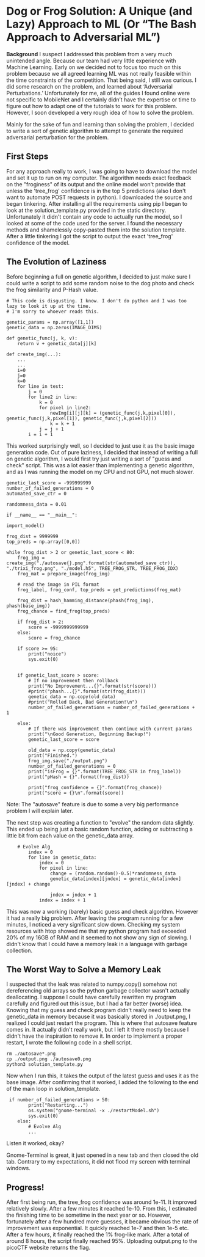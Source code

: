 ﻿# **Dog or Frog Solution: A Unique (and Lazy) Approach to ML** (Or “The Bash Approach to Adversarial ML”)

**Background**
I suspect I addressed this problem from a very much unintended angle. Because our team had very little experience with Machine Learning. Early on we decided not to focus too much on this problem because we all agreed learning ML was not really feasible within the time constraints of the competition. That being said, I still was curious. I did some research on the problem, and learned about ‘Adversarial Perturbations.’ Unfortunately for me, all of the guides I found online were not specific to MobileNet and I certainly didn’t have the expertise or time to figure out how to adapt one of the tutorials to work for this problem. However, I soon developed a very rough idea of how to solve the problem.


Mainly for the sake of fun and learning than solving the problem, I decided to write a sort of genetic algorithm to attempt to generate the required adversarial perturbation for the problem.

## First Steps
For any approach really to work, I was going to have to download the model and set it up to run on my computer. The algorithm needs exact feedback on the "froginess" of its output and the online model won't provide that unless the 'tree_frog' confidence is in the top 5 predictions (also I don't want to automate POST requests in python). I downloaded the source and began tinkering. After installing all the requirements using pip I began to look at the solution_template.py provided in the static directory. Unfortunately it didn't contain any code to actually run the model, so I looked at some of the code used for the server. I found the necessary methods and shamelessly copy-pasted them into the solution template. After a little tinkering I got the script to output the exact 'tree_frog' confidence of the model.

## The Evolution of Laziness
Before beginning a full on genetic algorithm, I decided to just make sure I could write a script to add some random noise to the dog photo and check the frog similarity and P-Hash value. 



    # This code is disgusting. I know. I don't do python and I was too lazy to look it up at the time. 
    # I'm sorry to whoever reads this.

    genetic_params = np.array([1,1]) 
    genetic_data = np.zeros(IMAGE_DIMS)

	def genetic_func(j, k, v):
	    return v + genetic_data[j][k]
	    
    def create_img(...):
	    ...
	    ...
	    i=0
	    j=0
	    k=0
	    for line in test:
	        j = 0
	        for line2 in line:
	            k = 0
	            for pixel in line2:
	                newImg[i][j][k] = (genetic_func(j,k,pixel[0]), genetic_func(j,k,pixel[1]), genetic_func(j,k,pixel[2]))
	                k = k + 1
	            j = j + 1
	        i = i + 1

This worked surprisingly well, so I decided to just use it as the basic image generation code.
Out of pure laziness, I decided that instead of writing a full on genetic algorithm, I would first try just writing a sort of "guess and check" script. This was a lot easier than implementing a genetic algorithm, and as I was running the model on my CPU and not GPU, not much slower.

    genetic_last_score = -999999999
	number_of_failed_generations = 0
	automated_save_ctr = 0

	randomness_data = 0.01

	if __name__ == "__main__":

	import_model()
    
    frog_dist = 9999999
    top_preds = np.array([0,0])

    while frog_dist > 2 or genetic_last_score < 80:
        frog_img = create_img("./autosave{}.png".format(str(automated_save_ctr)), "./trixi_frog.png", "./model.h5", TREE_FROG_STR, TREE_FROG_IDX)
        frog_mat = prepare_image(frog_img)
    
        # read the image in PIL format
        frog_label, frog_conf, top_preds = get_predictions(frog_mat)

        frog_dist = hash_hamming_distance(phash(frog_img), phash(base_img))
        frog_chance = find_frog(top_preds)
        
        if frog_dist > 2:
            score = -9999999999999
        else:
            score = frog_chance
        
        if score >= 95:
            print("noice")
            sys.exit(0)
        
        
        if genetic_last_score > score:
            # If no improvement then rollback
            print("No Improvement...{}".format(str(score)))
            #print("phash...{}".format(str(frog_dist)))
            genetic_data = np.copy(old_data)
            #print("Rolled Back, Bad Generation!\n")
            number_of_failed_generations = number_of_failed_generations + 1
            
        else:
            # If there was improvement then continue with current params
            print("\nGood Generation, Beginning Backup!")
            genetic_last_score = score
            
            old_data = np.copy(genetic_data)
            print("Finished.")
            frog_img.save("./output.png")
            number_of_failed_generations = 0
            print("isFrog = {}".format(TREE_FROG_STR in frog_label))
            print("pHash = {}".format(frog_dist))
        
            print("frog_confidence = {}".format(frog_chance))
            print("score = {}\n".format(score))
        

Note: The "autosave" feature is due to some a very big performance problem I will explain later.

The next step was creating a function to "evolve" the random data slightly. This ended up being just a basic random function, adding or subtracting a little bit from each value on the genetic_data array.

		# Evolve Alg    
            index = 0
            for line in genetic_data:
                jndex = 0
                for pixel in line:
                    change = (random.random()-0.5)*randomness_data
                    genetic_data[index][jndex] = genetic_data[index][jndex] + change
                    
                    jndex = jndex + 1
                index = index + 1

This was now a working (barely) basic guess and check algorithm. However it had a really big problem. After leaving the program running for a few minutes, I noticed a very significant slow down. Checking my system resources with htop showed me that my python program had exceeded 20% of my 16GB of RAM and it seemed to not show any sign of slowing. I didn't know that I could have a memory leak in a language with garbage collection.
## The Worst Way to Solve a Memory Leak

I suspected that the leak was related to numpy.copy() somehow not dereferencing old arrays so the python garbage collector wasn't actually deallocating. I suppose I could have carefully rewritten my program carefully and figured out this issue, but I had a far better (worse) idea. Knowing that my guess and check program didn't really need to keep the genetic_data in memory because it was basically stored in ./output.png, I realized I could just restart the program. This is where that autosave feature comes in. It actually didn't really work, but I left it there mostly because I didn't have the inspiration to remove it. In order to implement a proper restart, I wrote the following code in a shell script.

    rm ./autosave*.png
	cp ./output.png ./autosave0.png
	python3 solution_template.py

Now when I run this, it takes the output of the latest guess and uses it as the base image. After confirming that it worked, I added the following to the end of the main loop in solution_template.

     if number_of_failed_generations > 50:
            print("Restarting...")
            os.system("gnome-terminal -x ./restartModel.sh")
            sys.exit(0)
        else:    
            # Evolve Alg    
            ...
Listen it worked, okay?

Gnome-Terminal is great, it just opened in a new tab and then closed the old tab. Contrary to my expectations, it did not flood my screen with terminal windows.

## Progress!
After first being run, the tree_frog confidence was around 1e-11. It improved relatively slowly. After a few minutes it reached 1e-10. From this, I estimated the finishing time to be sometime in the next year or so. However, fortunately after a few hundred more guesses, it became obvious the rate of improvement was exponential. It quickly reached 1e-7 and then 1e-5 etc. After a few hours, it finally reached the 1% frog-like mark. After a total of around 8 hours, the script finally reached 95%. Uploading output.png to the picoCTF website returns the flag.
